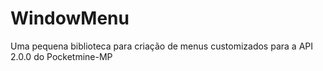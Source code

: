 # WindowMenu
Uma pequena biblioteca para criação de menus customizados para a API 2.0.0 do Pocketmine-MP
